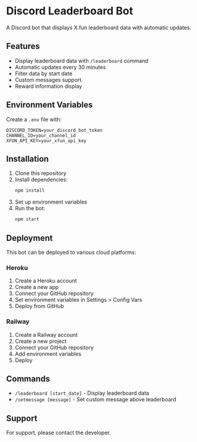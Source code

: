 # Discord Leaderboard Bot

A Discord bot that displays X.fun leaderboard data with automatic updates.

## Features

- Display leaderboard data with `/leaderboard` command
- Automatic updates every 30 minutes
- Filter data by start date
- Custom messages support
- Reward information display

## Environment Variables

Create a `.env` file with:
```
DISCORD_TOKEN=your_discord_bot_token
CHANNEL_ID=your_channel_id
XFUN_API_KEY=your_xfun_api_key
```

## Installation

1. Clone this repository
2. Install dependencies:
   ```bash
   npm install
   ```
3. Set up environment variables
4. Run the bot:
   ```bash
   npm start
   ```

## Deployment

This bot can be deployed to various cloud platforms:

### Heroku
1. Create a Heroku account
2. Create a new app
3. Connect your GitHub repository
4. Set environment variables in Settings > Config Vars
5. Deploy from GitHub

### Railway
1. Create a Railway account
2. Create a new project
3. Connect your GitHub repository
4. Add environment variables
5. Deploy

## Commands

- `/leaderboard [start_date]` - Display leaderboard data
- `/setmessage [message]` - Set custom message above leaderboard

## Support

For support, please contact the developer.
